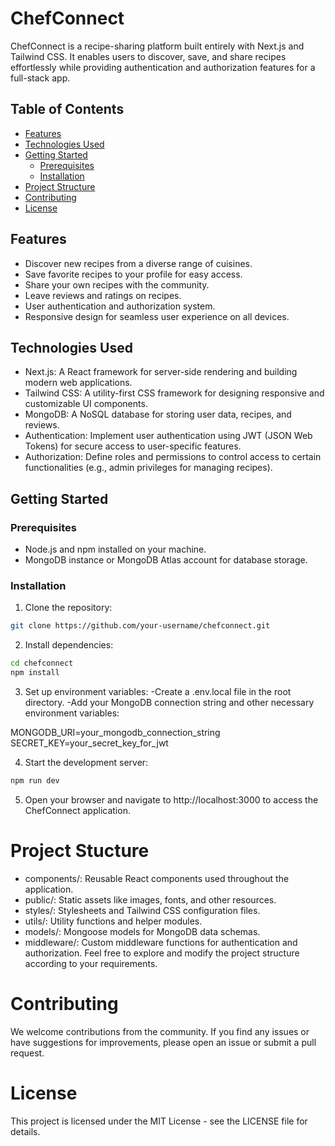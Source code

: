 # ChefConnect

ChefConnect is a recipe-sharing platform built entirely with Next.js and Tailwind CSS. It enables users to discover, save, and share recipes effortlessly while providing authentication and authorization features for a full-stack app.

## Table of Contents

- [Features](#features)
- [Technologies Used](#technologies-used)
- [Getting Started](#getting-started)
  - [Prerequisites](#prerequisites)
  - [Installation](#installation)
- [Project Structure](#project-structure)
- [Contributing](#contributing)
- [License](#license)

## Features

- Discover new recipes from a diverse range of cuisines.
- Save favorite recipes to your profile for easy access.
- Share your own recipes with the community.
- Leave reviews and ratings on recipes.
- User authentication and authorization system.
- Responsive design for seamless user experience on all devices.

## Technologies Used

- Next.js: A React framework for server-side rendering and building modern web applications.
- Tailwind CSS: A utility-first CSS framework for designing responsive and customizable UI components.
- MongoDB: A NoSQL database for storing user data, recipes, and reviews.
- Authentication: Implement user authentication using JWT (JSON Web Tokens) for secure access to user-specific features.
- Authorization: Define roles and permissions to control access to certain functionalities (e.g., admin privileges for managing recipes).

## Getting Started

### Prerequisites

- Node.js and npm installed on your machine.
- MongoDB instance or MongoDB Atlas account for database storage.

### Installation

1. Clone the repository:

```bash
git clone https://github.com/your-username/chefconnect.git
```

2. Install dependencies:
```bash
cd chefconnect
npm install
```

3. Set up environment variables:
-Create a .env.local file in the root directory.
-Add your MongoDB connection string and other necessary environment variables:

MONGODB_URI=your_mongodb_connection_string
SECRET_KEY=your_secret_key_for_jwt

4. Start the development server:
```bash
npm run dev
```
5. Open your browser and navigate to http://localhost:3000 to access the ChefConnect application.

# Project Stucture

- components/: Reusable React components used throughout the application.
- public/: Static assets like images, fonts, and other resources.
- styles/: Stylesheets and Tailwind CSS configuration files.
- utils/: Utility functions and helper modules.
- models/: Mongoose models for MongoDB data schemas.
- middleware/: Custom middleware functions for authentication and authorization.
Feel free to explore and modify the project structure according to your requirements.

# Contributing
We welcome contributions from the community. If you find any issues or have suggestions for improvements, please open an issue or submit a pull request.

# License
This project is licensed under the MIT License - see the LICENSE file for details.